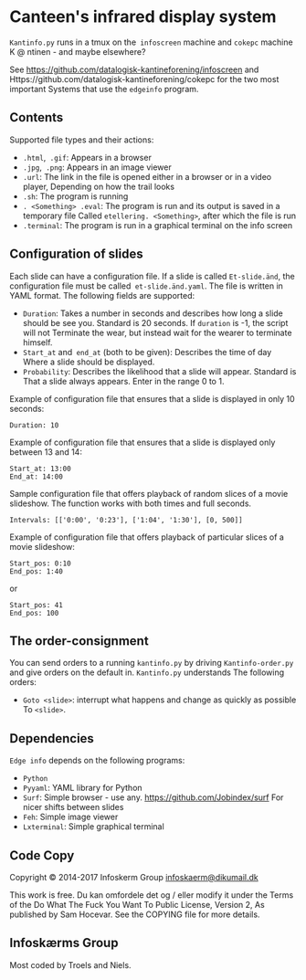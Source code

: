 Canteen's infrared display system
==========================

`Kantinfo.py` runs in a tmux on the` infoscreen` machine and `cokepc` machine
K @ ntinen - and maybe elsewhere?

See https://github.com/datalogisk-kantineforening/infoscreen and
Https://github.com/datalogisk-kantineforening/cokepc for the two most important
Systems that use the `edgeinfo` program.


Contents
-------

Supported file types and their actions:

  * `.html`,` .gif`: Appears in a browser
  * `.jpg`,` .png`: Appears in an image viewer
  * `.url`: The link in the file is opened either in a browser or in a video player,
    Depending on how the trail looks
  * `.sh`: The program is running
  * `. <Something> .eval`: The program is run and its output is saved in a temporary file
    Called `etellering. <Something>`, after which the file is run
  * `.terminal`: The program is run in a graphical terminal on the info screen


Configuration of slides
-----------------------

Each slide can have a configuration file. If a slide is called
`Et-slide.änd`, the configuration file must be called` et-slide.änd.yaml`.
The file is written in YAML format. The following fields are supported:

  * `Duration`: Takes a number in seconds and describes how long a slide should be
    see you. Standard is 20 seconds. If `duration` is -1, the script will not
    Terminate the wear, but instead wait for the wearer to terminate himself.
  * `Start_at` and` end_at` (both to be given): Describes the time of day
    Where a slide should be displayed.
  * `Probability`: Describes the likelihood that a slide will appear. Standard is
    That a slide always appears. Enter in the range 0 to 1.

Example of configuration file that ensures that a slide is displayed in only 10
seconds:

    Duration: 10

Example of configuration file that ensures that a slide is displayed only between
13 and 14:

    Start_at: 13:00
    End_at: 14:00

Sample configuration file that offers playback of random slices of a movie slideshow.
The function works with both times and full seconds.

    Intervals: [['0:00', '0:23'], ['1:04', '1:30'], [0, 500]]

Example of configuration file that offers playback of particular slices of a movie slideshow:

    Start_pos: 0:10
    End_pos: 1:40

or

    Start_pos: 41
    End_pos: 100


The order-consignment
-------------

You can send orders to a running `kantinfo.py` by driving
`Kantinfo-order.py` and give orders on the default in. `Kantinfo.py` understands
The following orders:

  * `Goto <slide>`: interrupt what happens and change as quickly as possible
    To `<slide>`.


Dependencies
-------------

`Edge info` depends on the following programs:

  + `Python`
  + `Pyyaml`: YAML library for Python
  + `Surf`: Simple browser - use any. https://github.com/Jobindex/surf
    For nicer shifts between slides
  + `Feh`: Simple image viewer
  + `Lxterminal`: Simple graphical terminal


Code Copy
-------------

Copyright © 2014-2017 Infoskerm Group <infoskaerm@dikumail.dk>

This work is free. Du kan omfordele det og / eller modify it under the
Terms of the Do What The Fuck You Want To Public License, Version 2,
As published by Sam Hocevar. See the COPYING file for more details.


Infoskærms Group
------------------

Most coded by Troels and Niels.
